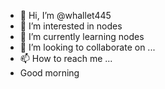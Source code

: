 - 👋 Hi, I’m @whallet445
- 👀 I’m interested in nodes
- 🌱 I’m currently learning nodes
- 💞️ I’m looking to collaborate on ...
- 📫 How to reach me ...
- Good morning
